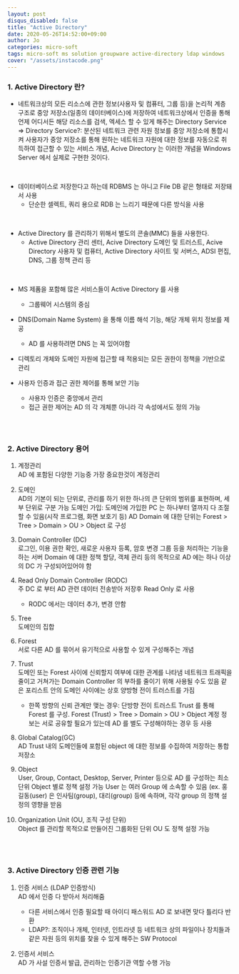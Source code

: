 ```yaml
---
layout: post
disqus_disabled: false
title: "Active Directory"
date: 2020-05-26T14:52:00+09:00
author: Jo
categories: micro-soft
tags: micro-soft ms solution groupware active-directory ldap windows 
cover: "/assets/instacode.png"
---
```


### 1. Active Directory 란?

* 네트워크상의 모든 리소스에 관한 정보(사용자 및 컴퓨터, 그룹 등)을 논리적 계층 구조로 중앙 저장소(일종의 데이터베이스)에 저장하여 네트워크상에서 인증을 통해 언제 어디서든 해당 리소스를 검색, 엑세스 할 수 있게 해주는 Directory Service<br>
=> Directory Service?: 분산된 네트워크 관련 자원 정보를 중앙 저장소에 통합시켜 사용자가 중앙 저장소를 통해 원하는 네트워크 자원에 대한 정보를 자동으로 취득하여 접근할 수 있는 서비스 개념, Acive Directory 는 이러한 개념을 Windows Server 에서 실제로 구현한 것이다.<br>
<br>

* 데이터베이스로 저장한다고 하는데 RDBMS 는 아니고 File DB 같은 형태로 저장돼서 사용<br>
    * 단순한 셀렉트, 쿼리 용으로 RDB 는 느리기 때문에 다른 방식을 사용<br>
<br>

* Active Directory 를 관리하기 위해서 별도의 콘솔(MMC) 들을 사용한다.<br>
    * Active Directory 관리 센터, Acive Directory 도메인 및 트러스트, Acive Directory 사용자 및 컴퓨터, Active Directory 사이트 및 서버스, ADSI 편집, DNS, 그룹 정책 관리 등<br>
<br>

* MS 제품을 포함해 많은 서비스들이 Active Directory 를 사용<br>
    * 그룹웨어 시스템의 중심

* DNS(Domain Name System) 을 통해 이름 해석 기능, 해당 개체 위치 정보를 제공<br>
    * AD 를 사용하려면 DNS 는 꼭 있어야함<br>

* 디렉토리 개체와 도메인 자원에 접근할 때 적용되는 모든 권한이 정책을 기반으로 관리<br>

* 사용자 인증과 접근 권한 제어를 통해 보안 기능<br>
    * 사용자 인증은 중앙에서 관리<br>
    * 접근 권한 제어는 AD 의 각 개체뿐 아니라 각 속성에서도 정의 가능<br>
<br>
<br>

### 2. Active Directory 용어

1. 계정관리<br>
AD 에 포함된 다양한 기능중 가장 중요한것이 계정관리<br>

2. 도메인<br>
AD의 기본이 되는 단위로, 관리를 하기 위한 하나의 큰 단위의 범위를 표현하며, 세부 단위로 구분 가능
도메인 가입: 도메인에 가입한 PC 는 하나부터 열까지 다 조절할 수 있음(시작 프로그램, 화면 보호기 등)
AD Domain 에 대한 단위는 Forest > Tree > Domain > OU > Object 로 구성

3. Domain Controller (DC)<br>
로그인, 이용 권한 확인, 새로운 사용자 등록, 암호 변경 그룹 등을 처리하는 기능을 하는 서버
Domain 에 대한 정책 할당, 객체 관리 등의 목적으로 AD 에는 하나 이상의 DC 가 구성되어있어야 함

4. Read Only Domain Controller (RODC)<br>
주 DC 로 부터 AD 관련 데이터 전송받아 저장후 Read Only 로 사용<br>
    * RODC 에서는 데이터 추가, 변경 안함

5. Tree<br>
도메인의 집합

6. Forest<br>
서로 다른 AD 를 묶어서 유기적으로 사용할 수 있게 구성해주는 개념

7. Trust<br>
도메인 또는 Forest 사이에 신뢰할지 여부에 대한 관계를 나타냄
네트워크 트래픽을 줄이고 거쳐가는 Domain Controller 의 부하를 줄이기 위해 사용될 수도 있음
같은 포리스트 안의 도메인 사이에는 상호 양방형 전이 트러스트를 가짐
    * 한쪽 방향의 신뢰 관계만 맺는 경우: 단방향 전이 트러스트
Trust 를 통해 Forest 를 구성. Forest (Trust) > Tree > Domain > OU > Object
계정 정보는 서로 공유할 필요가 있는데 AD 를 별도 구성해야하는 경우 등 사용

8. Global Catalog(GC)<br>
AD Trust 내의 도메인들에 포함된 object 에 대한 정보를 수집하여 저장하는 통합 저장소

9. Object<br>
User, Group, Contact, Desktop, Server, Printer 등으로 AD 를 구성하는 최소 단위
Object 별로 정책 설정 가능
User 는 여러 Group 에 소속할 수 있음 (ex. 홍길동(user) 은 인사팀(group), 대리(group) 등에 속하며, 각각 group 의 정책 설정의 영향을 받음

10. Organization Unit (OU, 조직 구성 단위)<br>
Object 를 관리할 목적으로 만들어진 그룹화된 단위
OU 도 정책 설정 가능
<br>
<br>

### 3. Active Directory 인증 관련 기능
1. 인증 서비스 (LDAP 인증방식)<br>
AD 에서 인증 다 받아서 처리해줌<br>
    * 다른 서비스에서 인증 필요할 때 아이디 패스워드 AD 로 보내면 맞다 틀리다 반환<br>
    * LDAP?: 조직이나 개체, 인터넷, 인트라넷 등 네트워크 상의 파일이나 장치들과 같은 자원 등의 위치를 찾을 수 있게 해주는 SW Protocol

2. 인증서 서비스<br>
AD 가 사설 인증서 발급, 관리하는 인증기관 역할 수행 가능